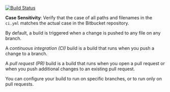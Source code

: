 [![Build Status](https://dev.azure.com/Janco-Experiments/Experimentum%20-%20Delivery%20Plans/_apis/build/status%2Fci%2Fjancoyooper.experimentum?branchName=azure-pipelines-ci)](https://dev.azure.com/Janco-Experiments/Experimentum%20-%20Delivery%20Plans/_build/latest?definitionId=9&branchName=azure-pipelines-ci)

**Case Sensitivity**: Verify that the case of all paths and filenames in the `ci.yml` matches the actual case in the Bitbucket repository.

By default, a build is triggered when a change is pushed to any file on any branch.

A _continuous integration (CI)_ build is a build that runs when you push a change to a branch.

A _pull request (PR)_ build is a build that runs when you open a pull request or when you push additional changes to an existing pull request.

You can configure your build to run on specific branches, or to run only on pull requests.

